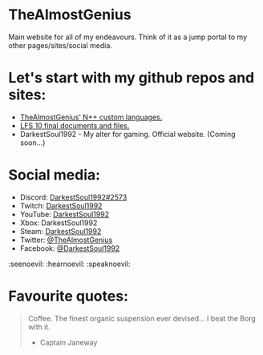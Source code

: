# TheAlmostGenius
Main website for all of my endeavours. Think of it as a jump portal to my other pages/sites/social media.

# Let's start with my github repos and sites:
* [TheAlmostGenius' N++ custom languages.](https://github.com/TheAlmostGenius/Npp-Custom-Languages)
* [LFS 10 final documents and files.](https://github.com/TheAlmostGenius/LFS-10)
* DarkestSoul1992 - My alter for gaming. Official website. (Coming soon...)

# Social media:
* Discord: [DarkestSoul1992#2573](https://discord.gg/qgn6EWK)
* Twitch: [DarkestSoul1992](https://www.twitch.tv/DarkestSoul1992)
* YouTube: [DarkestSoul1992](https://www.youtube.com/channel/UCnXoO1DKoZCXb-u_jes5YVQ)
* Xbox: DarkestSoul1992
* Steam: [DarkestSoul1992](https://steamcommunity.com/id/DarkestSoul1992/)
* Twitter: [@TheAlmostGenius](https://twitter.com/TheAlmostGenius)
* Facebook: [@DarkestSoul1992](https://www.facebook.com/DarkestSoul1992)

:seenoevil: :hearnoevil: :speaknoevil:

# Favourite quotes:
> Coffee. The finest organic suspension ever devised... I beat the Borg with it.
> - Captain Janeway
